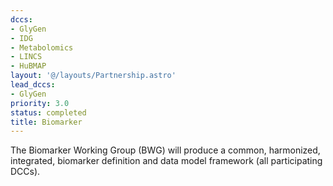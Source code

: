 ```yaml
---
dccs:
- GlyGen
- IDG
- Metabolomics
- LINCS
- HuBMAP
layout: '@/layouts/Partnership.astro'
lead_dccs:
- GlyGen
priority: 3.0
status: completed
title: Biomarker
---
```

The Biomarker Working Group (BWG) will produce a common, harmonized, integrated, biomarker definition and data model framework (all participating DCCs). 